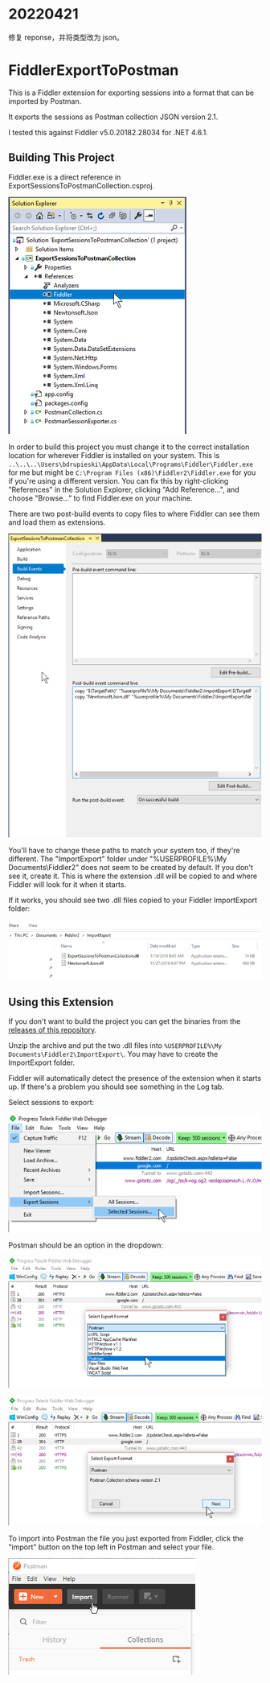 # 20220421

修复 reponse，并将类型改为 json。

# FiddlerExportToPostman

This is a Fiddler extension for exporting sessions into a format that can be imported by Postman.

It exports the sessions as Postman collection JSON version 2.1.

I tested this against Fiddler v5.0.20182.28034 for .NET 4.6.1.

## Building This Project

Fiddler.exe is a direct reference in ExportSessionsToPostmanCollection.csproj. 

![Fiddler as reference](images/fiddler_as_reference.png)

In order to build this
project you must change it to the correct installation location for wherever Fiddler is installed
on your system. This is `..\..\..\Users\bdrupieski\AppData\Local\Programs\Fiddler\Fiddler.exe`
for me but might be `C:\Program Files (x86)\Fiddler2\Fiddler.exe` for you if you're using a
different version. You can fix this by right-clicking "References" in the Solution Explorer, clicking
"Add Reference...", and choose "Browse..." to find Fiddler.exe on your machine.

There are two post-build events to copy files to where Fiddler can see them and load them as extensions.

![Build events](images/post_build_events.png)

You'll have to change these paths to match your system too, if they're different. The "ImportExport" 
folder under "%USERPROFILE%\My Documents\Fiddler2\" does not seem to be created by default. If you don't
see it, create it. This is where the extension .dll will be copied to and where Fiddler will look for it
when it starts.

If it works, you should see two .dll files copied to your Fiddler ImportExport folder:

![Files copied](images/files_copied.png)

## Using this Extension

If you don't want to build the project you can get the binaries from the 
[releases of this repository](https://github.com/bdrupieski/FiddlerExportToPostman/releases).

Unzip the archive and put the two .dll files into 
`%USERPROFILE%\My Documents\Fiddler2\ImportExport\`. You may have to create the ImportExport
folder.

Fiddler will automatically detect the presence of the extension when it starts up. If there's a
problem you should see something in the Log tab.

Select sessions to export:

![Change Analyzer Severity](images/export_selected_sessions.png)

Postman should be an option in the dropdown:

![Select Postman](images/select_postman.png)

![Postman is selected](images/postman_selected.png)

To import into Postman the file you just exported from Fiddler, click the "import" button
on the top left in Postman and select your file.

![Postman is selected](images/import_into_postman.png)